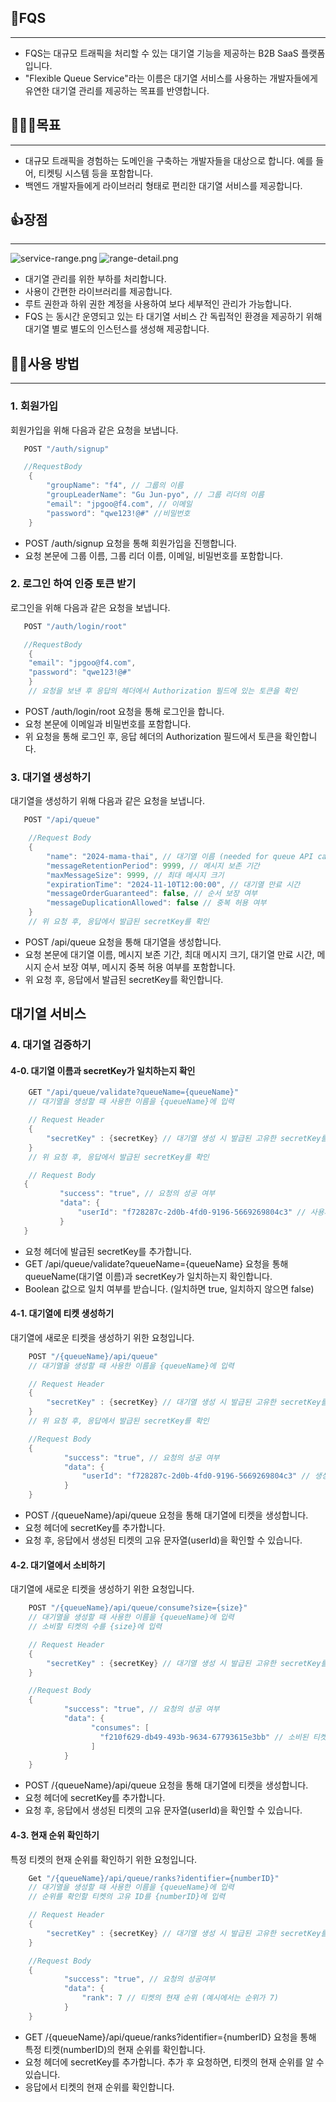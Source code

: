 ## 🐥FQS

---

- FQS는 대규모 트래픽을 처리할 수 있는 대기열 기능을 제공하는 B2B SaaS 플랫폼입니다.
- "Flexible Queue Service"라는 이름은 대기열 서비스를 사용하는 개발자들에게 유연한 대기열 관리를 제공하는 목표를 반영합니다.

## 🏃‍♂️‍➡️목표

---

- 대규모 트래픽을 경험하는 도메인을 구축하는 개발자들을 대상으로 합니다.
  예를 들어, 티켓팅 시스템 등을 포함합니다.
- 백엔드 개발자들에게 라이브러리 형태로 편리한 대기열 서비스를 제공합니다.

## 👍장점

---

![service-range.png](images/service-range.png)
![range-detail.png](images/range-detail.png)

- 대기열 관리를 위한 부하를 처리합니다.
- 사용이 간편한 라이브러리를 제공합니다.
- 루트 권한과 하위 권한 계정을 사용하여 보다 세부적인 관리가 가능합니다.
- FQS 는 동시간 운영되고 있는 타 대기열 서비스 간 독립적인 환경을 제공하기 위해 대기열 별로 별도의 인스턴스를 생성해 제공합니다.

## 🧑‍🏫사용 방법

---

### 1. **회원가입**

회원가입을 위해 다음과 같은 요청을 보냅니다.

```java
   POST "/auth/signup"
```
```java
   //RequestBody
    {
        "groupName": "f4", // 그룹의 이름
        "groupLeaderName": "Gu Jun-pyo", // 그룹 리더의 이름
        "email": "jpgoo@f4.com", // 이메일
        "password": "qwe123!@#" //비밀번호
    }
```
- POST /auth/signup 요청을 통해 회원가입을 진행합니다.
- 요청 본문에 그룹 이름, 그룹 리더 이름, 이메일, 비밀번호를 포함합니다.


### 2. **로그인 하여 인증 토큰 받기**

로그인을 위해 다음과 같은 요청을 보냅니다.

```java
   POST "/auth/login/root"
```

```java
   //RequestBody
    {
    "email": "jpgoo@f4.com",
    "password": "qwe123!@#"
    }
    // 요청을 보낸 후 응답의 헤더에서 Authorization 필드에 있는 토큰을 확인
```

- POST /auth/login/root 요청을 통해 로그인을 합니다.
- 요청 본문에 이메일과 비밀번호를 포함합니다.
- 위 요청을 통해 로그인 후, 응답 헤더의 Authorization 필드에서 토큰을 확인합니다.


### 3. **대기열 생성하기**

대기열을 생성하기 위해 다음과 같은 요청을 보냅니다.

```java
   POST "/api/queue"
```

```java
    //Request Body
    {
        "name": "2024-mama-thai", // 대기열 이름 (needed for queue API calls)
        "messageRetentionPeriod": 9999, // 메시지 보존 기간
        "maxMessageSize": 9999, // 최대 메시지 크기
        "expirationTime": "2024-11-10T12:00:00", // 대기열 만료 시간
        "messageOrderGuaranteed": false, // 순서 보장 여부
        "messageDuplicationAllowed": false // 중복 허용 여부
    }
    // 위 요청 후, 응답에서 발급된 secretKey를 확인
   ```

- POST /api/queue 요청을 통해 대기열을 생성합니다.
- 요청 본문에 대기열 이름, 메시지 보존 기간, 최대 메시지 크기, 대기열 만료 시간, 메시지 순서 보장 여부, 메시지 중복 허용 여부를 포함합니다.
- 위 요청 후, 응답에서 발급된 secretKey를 확인합니다.

## 대기열 서비스
### 4. **대기열 검증하기**
#### 4-0. 대기열 이름과 secretKey가 일치하는지 확인

```java
    GET "/api/queue/validate?queueName={queueName}"
    // 대기열을 생성할 때 사용한 이름을 {queueName}에 입력
```

```java
    // Request Header
    {
        "secretKey" : {secretKey} // 대기열 생성 시 발급된 고유한 secretKey를 요청 헤더에 추가
    }
    // 위 요청 후, 응답에서 발급된 secretKey를 확인
   ```

```java
    // Request Body
   {
           "success": "true", // 요청의 성공 여부
           "data": {
               "userId": "f728287c-2d0b-4fd0-9196-5669269804c3" // 사용자 ID
           }
   }
   ```
- 요청 헤더에 발급된 secretKey를 추가합니다.
- GET /api/queue/validate?queueName={queueName} 요청을 통해
  queueName(대기열 이름)과 secretKey가 일치하는지 확인합니다.
- Boolean 값으로 일치 여부를 받습니다. (일치하면 true, 일치하지 않으면 false)

#### 4-1. 대기열에 티켓 생성하기
대기열에 새로운 티켓을 생성하기 위한 요청입니다.

```java
    POST "/{queueName}/api/queue"
    // 대기열을 생성할 때 사용한 이름을 {queueName}에 입력
```

```java
    // Request Header
    {
        "secretKey" : {secretKey} // 대기열 생성 시 발급된 고유한 secretKey를 요청 헤더에 추가
    }
    // 위 요청 후, 응답에서 발급된 secretKey를 확인
   ```

```java
    //Request Body
    {
            "success": "true", // 요청의 성공 여부
            "data": {
                "userId": "f728287c-2d0b-4fd0-9196-5669269804c3" // 생성된 티켓의 사용자 ID
            }
    }
   ```
- POST /{queueName}/api/queue 요청을 통해 대기열에 티켓을 생성합니다.
- 요청 헤더에 secretKey를 추가합니다.
- 요청 후, 응답에서 생성된 티켓의 고유 문자열(userId)을 확인할 수 있습니다.

#### 4-2. 대기열에서 소비하기
대기열에 새로운 티켓을 생성하기 위한 요청입니다.

```java
    POST "/{queueName}/api/queue/consume?size={size}"
    // 대기열을 생성할 때 사용한 이름을 {queueName}에 입력
    // 소비할 티켓의 수를 {size}에 입력
```

```java
    // Request Header
    {
        "secretKey" : {secretKey} // 대기열 생성 시 발급된 고유한 secretKey를 요청 헤더에 추가
    }
   ```

```java
    //Request Body
    {
            "success": "true", // 요청의 성공 여부
            "data": {
                  "consumes": [
                    "f210f629-db49-493b-9634-67793615e3bb" // 소비된 티켓의 사용자 ID
                  ]
            }
    }
   ```
- POST /{queueName}/api/queue 요청을 통해 대기열에 티켓을 생성합니다.
- 요청 헤더에 secretKey를 추가합니다.
- 요청 후, 응답에서 생성된 티켓의 고유 문자열(userId)을 확인할 수 있습니다.

#### 4-3. 현재 순위 확인하기
특정 티켓의 현재 순위를 확인하기 위한 요청입니다.

```java
    Get "/{queueName}/api/queue/ranks?identifier={numberID}"
    // 대기열을 생성할 때 사용한 이름을 {queueName}에 입력
    // 순위를 확인할 티켓의 고유 ID를 {numberID}에 입력
```

```java
    // Request Header
    {
        "secretKey" : {secretKey} // 대기열 생성 시 발급된 고유한 secretKey를 요청 헤더에 추가
    }
   ```

```java
    //Request Body
    {
            "success": "true", // 요청의 성공여부
            "data": {
                "rank": 7 // 티켓의 현재 순위 (예시에서는 순위가 7)
            }
    }
   ```
- GET /{queueName}/api/queue/ranks?identifier={numberID} 요청을 통해 특정 티켓(numberID)의 현재 순위를 확인합니다.
- 요청 헤더에 secretKey를 추가합니다. 추가 후 요청하면, 티켓의 현재 순위를 알 수 있습니다.
- 응답에서 티켓의 현재 순위를 확인합니다.
